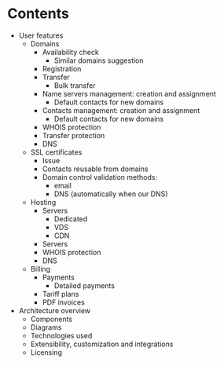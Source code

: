 # Contents

- User features
    - Domains
        - Availability check
            - Similar domains suggestion
        - Registration
        - Transfer
            - Bulk transfer
        - Name servers management: creation and assignment
            - Default contacts for new domains
        - Contacts management: creation and assignment
            - Default contacts for new domains
        - WHOIS protection
        - Transfer protection
        - DNS
    - SSL certificates
        - Issue
        - Contacts reusable from domains
        - Domain control validation methods:
            - email
            - DNS (automatically when our DNS)
    - Hosting
        - Servers
            - Dedicated
            - VDS
            - CDN
        - Servers
        - WHOIS protection
        - DNS
    - Billing
        - Payments
            - Detailed payments
        - Tariff plans
        - PDF invoices
- Architecture overview
    - Components
    - Diagrams
    - Technologies used
    - Extensibility, customization and integrations
    - Licensing
